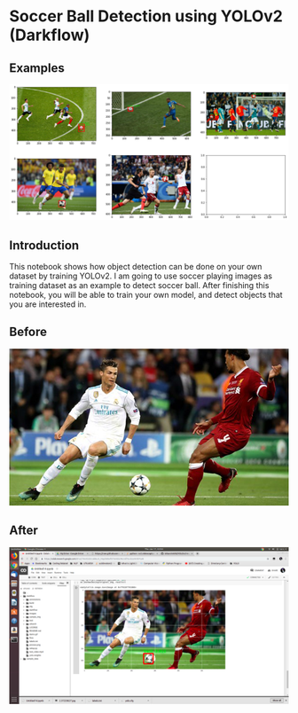 # Soccer Ball Detection using YOLOv2 (Darkflow)

## Examples
![alt text](./sample_result2.png)

## Introduction
This notebook shows how object detection can be done on your own dataset by training YOLOv2. I am going to use soccer playing images as training dataset as an example to detect soccer ball. After finishing this notebook, you will be able to train your own model, and detect objects that you are interested in.

## Before
![alt text](./before.jpg)

## After
![alt text](./after.png)
